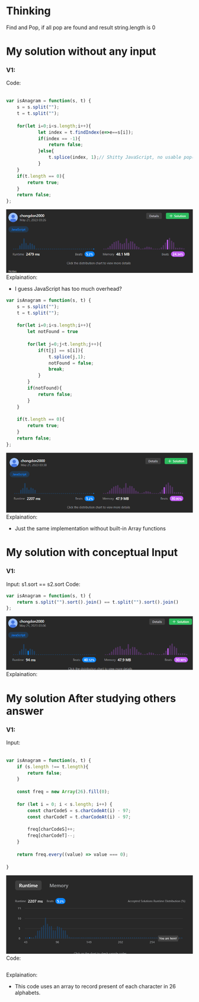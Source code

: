 
# Thinking

Find and Pop, if all pop are found and result string.length is 0


# My solution without any input

### V1:
Code:
```js

var isAnagram = function(s, t) {
    s = s.split("");
    t = t.split("");

    for(let i=0;i<s.length;i++){
            let index = t.findIndex(e=>e==s[i]);
            if(index == -1){
                return false;
            }else{
                t.splice(index, 1);// Shitty JavaScript, no usable pop(int/element)
            }
    }
    if(t.length == 0){
        return true;
    }
    return false;
};
```
![](../../z.Images/Pasted%20image%2020230521032711.png)
Explaination:
- I guess JavaScript has too much overhead?
```js
var isAnagram = function(s, t) {
    s = s.split("");
    t = t.split("");

    for(let i=0;i<s.length;i++){
        let notFound = true

        for(let j=0;j<t.length;j++){
            if(t[j] == s[i]){
                t.splice(j,1);
                notFound = false;
                break;
            }
        }
        if(notFound){
            return false;
        }
    }

    if(t.length == 0){
        return true;
    }
    return false;
};
```
![](../../z.Images/Pasted%20image%2020230521033947.png)
Explaination:
- Just the same implementation without built-in Array functions

# My solution with conceptual Input

### V1: 
Input:
s1.sort == s2.sort
Code:
```js
var isAnagram = function(s, t) {
    return s.split("").sort().join() == t.split("").sort().join()
};
```
![](../../z.Images/Pasted%20image%2020230521034009.png)Explaination:

# My solution After studying others answer

### V1: 
Input:
```js

var isAnagram = function(s, t) {
    if (s.length !== t.length){
        return false;
    }

    const freq = new Array(26).fill(0);

    for (let i = 0; i < s.length; i++) {
        const charCodeS = s.charCodeAt(i) - 97;
        const charCodeT = t.charCodeAt(i) - 97;

        freq[charCodeS]++;
        freq[charCodeT]--;
    }

    return freq.every((value) => value === 0);

}
```
![](../../z.Images/Pasted%20image%2020230521034318.png)
Code:
```js

```
Explaination:
- This code uses an array to record present of each character in 26 alphabets.
